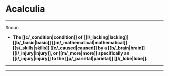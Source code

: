 # Acalculia
---
#noun
- **The [[c/_condition|condition]] of [[l/_lacking|lacking]] [[b/_basic|basic]] [[m/_mathematical|mathematical]] [[s/_skills|skills]] [[c/_caused|caused]] by a [[b/_brain|brain]] [[i/_injury|injury]], or [[m/_more|more]] specifically an [[i/_injury|injury]] to the [[p/_parietal|parietal]] [[l/_lobe|lobe]].**
---
---
